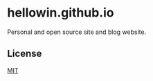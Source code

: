 # hellowin.github.io
Personal and open source site and blog website.

## License
[MIT](https://github.com/hellowin/hellowin.github.io/blob/master/LICENSE)
